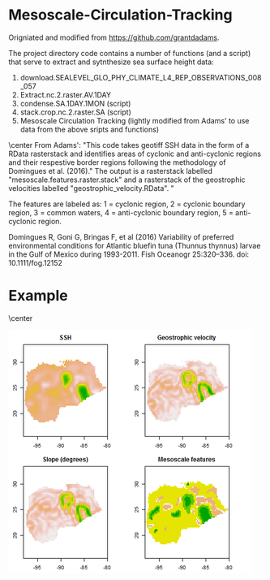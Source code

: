 # Mesoscale-Circulation-Tracking

Origniated and modified from https://github.com/grantdadams.

The project directory code contains a number of functions (and a script) that serve to extract and sytnthesize sea surface height data:

1. download.SEALEVEL_GLO_PHY_CLIMATE_L4_REP_OBSERVATIONS_008_057
2. Extract.nc.2.raster.AV.1DAY
3. condense.SA.1DAY.1MON (script)
4. stack.crop.nc.2.raster.SA (script)
5. Mesoscale Circulation Tracking (lightly modified from Adams' to use data from the above sripts and functions)

\center From Adams': "This code takes geotiff SSH data in the form of a RData rasterstack and identifies areas of cyclonic and anti-cyclonic regions and their respestive border regions following the methodology of Domingues et al. (2016)." The output is a rasterstack labelled "mesoscale.features.raster.stack" and a rasterstack of the geostrophic velocities labelled "geostrophic_velocity.RData". "

The features are labeled as: 1 = cyclonic region, 2 = cyclonic boundary region, 3 = common waters, 4 = anti-cyclonic boundary region, 5 = anti-cyclonic region.

Domingues R, Goni G, Bringas F, et al (2016) Variability of preferred environmental conditions for Atlantic bluefin tuna (Thunnus thynnus) larvae in the Gulf of Mexico during 1993-2011. Fish Oceanogr 25:320–336. doi: 10.1111/fog.12152


# Example
\center

![alt text](https://github.com/rtleaf/Mesoscale-Circulation-Tracking/blob/master/4-panel-mesocirculation-panel.png "Example")
